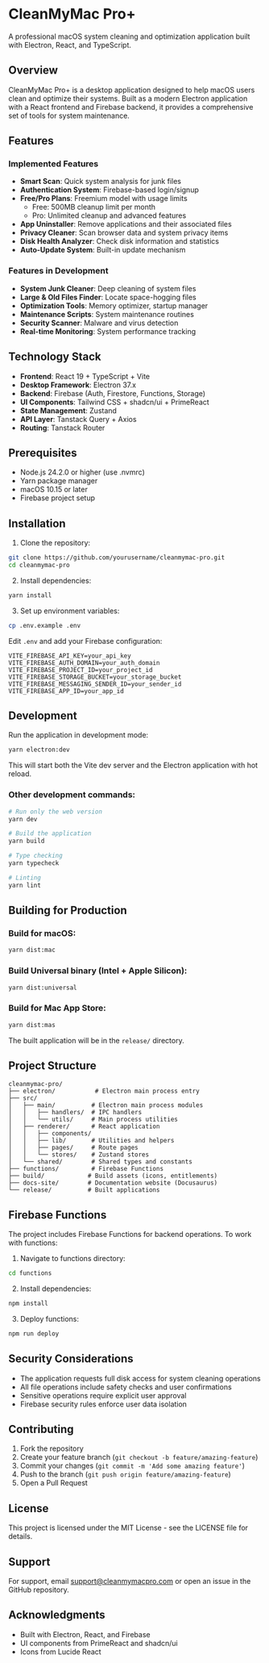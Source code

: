 # CleanMyMac Pro+

A professional macOS system cleaning and optimization application built with Electron, React, and TypeScript.

## Overview

CleanMyMac Pro+ is a desktop application designed to help macOS users clean and optimize their systems. Built as a modern Electron application with a React frontend and Firebase backend, it provides a comprehensive set of tools for system maintenance.

## Features

### Implemented Features
- **Smart Scan**: Quick system analysis for junk files
- **Authentication System**: Firebase-based login/signup
- **Free/Pro Plans**: Freemium model with usage limits
  - Free: 500MB cleanup limit per month
  - Pro: Unlimited cleanup and advanced features
- **App Uninstaller**: Remove applications and their associated files
- **Privacy Cleaner**: Scan browser data and system privacy items
- **Disk Health Analyzer**: Check disk information and statistics
- **Auto-Update System**: Built-in update mechanism

### Features in Development
- **System Junk Cleaner**: Deep cleaning of system files
- **Large & Old Files Finder**: Locate space-hogging files
- **Optimization Tools**: Memory optimizer, startup manager
- **Maintenance Scripts**: System maintenance routines
- **Security Scanner**: Malware and virus detection
- **Real-time Monitoring**: System performance tracking

## Technology Stack

- **Frontend**: React 19 + TypeScript + Vite
- **Desktop Framework**: Electron 37.x
- **Backend**: Firebase (Auth, Firestore, Functions, Storage)
- **UI Components**: Tailwind CSS + shadcn/ui + PrimeReact
- **State Management**: Zustand
- **API Layer**: Tanstack Query + Axios
- **Routing**: Tanstack Router

## Prerequisites

- Node.js 24.2.0 or higher (use .nvmrc)
- Yarn package manager
- macOS 10.15 or later
- Firebase project setup

## Installation

1. Clone the repository:
```bash
git clone https://github.com/yourusername/cleanmymac-pro.git
cd cleanmymac-pro
```

2. Install dependencies:
```bash
yarn install
```

3. Set up environment variables:
```bash
cp .env.example .env
```

Edit `.env` and add your Firebase configuration:
```
VITE_FIREBASE_API_KEY=your_api_key
VITE_FIREBASE_AUTH_DOMAIN=your_auth_domain
VITE_FIREBASE_PROJECT_ID=your_project_id
VITE_FIREBASE_STORAGE_BUCKET=your_storage_bucket
VITE_FIREBASE_MESSAGING_SENDER_ID=your_sender_id
VITE_FIREBASE_APP_ID=your_app_id
```

## Development

Run the application in development mode:

```bash
yarn electron:dev
```

This will start both the Vite dev server and the Electron application with hot reload.

### Other development commands:

```bash
# Run only the web version
yarn dev

# Build the application
yarn build

# Type checking
yarn typecheck

# Linting
yarn lint
```

## Building for Production

### Build for macOS:
```bash
yarn dist:mac
```

### Build Universal binary (Intel + Apple Silicon):
```bash
yarn dist:universal
```

### Build for Mac App Store:
```bash
yarn dist:mas
```

The built application will be in the `release/` directory.

## Project Structure

```
cleanmymac-pro/
├── electron/           # Electron main process entry
├── src/
│   ├── main/          # Electron main process modules
│   │   ├── handlers/  # IPC handlers
│   │   └── utils/     # Main process utilities
│   ├── renderer/      # React application
│   │   ├── components/
│   │   ├── lib/       # Utilities and helpers
│   │   ├── pages/     # Route pages
│   │   └── stores/    # Zustand stores
│   └── shared/        # Shared types and constants
├── functions/         # Firebase Functions
├── build/            # Build assets (icons, entitlements)
├── docs-site/        # Documentation website (Docusaurus)
└── release/          # Built applications
```

## Firebase Functions

The project includes Firebase Functions for backend operations. To work with functions:

1. Navigate to functions directory:
```bash
cd functions
```

2. Install dependencies:
```bash
npm install
```

3. Deploy functions:
```bash
npm run deploy
```

## Security Considerations

- The application requests full disk access for system cleaning operations
- All file operations include safety checks and user confirmations
- Sensitive operations require explicit user approval
- Firebase security rules enforce user data isolation

## Contributing

1. Fork the repository
2. Create your feature branch (`git checkout -b feature/amazing-feature`)
3. Commit your changes (`git commit -m 'Add some amazing feature'`)
4. Push to the branch (`git push origin feature/amazing-feature`)
5. Open a Pull Request

## License

This project is licensed under the MIT License - see the LICENSE file for details.

## Support

For support, email support@cleanmymacpro.com or open an issue in the GitHub repository.

## Acknowledgments

- Built with Electron, React, and Firebase
- UI components from PrimeReact and shadcn/ui
- Icons from Lucide React